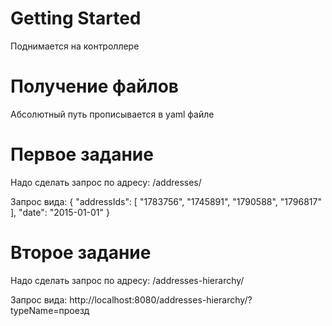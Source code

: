# Getting Started

Поднимается на контроллере

# Получение файлов
Абсолютный путь прописывается в yaml файле

# Первое задание
Надо сделать запрос по адресу: /addresses/ 

Запрос вида:
{
  "addressIds": [
    "1783756",
    "1745891",
    "1790588",
    "1796817"
  ],
  "date": "2015-01-01"
}

# Второе задание

Надо сделать запрос по адресу: /addresses-hierarchy/

Запрос вида:
http://localhost:8080/addresses-hierarchy/?typeName=проезд

